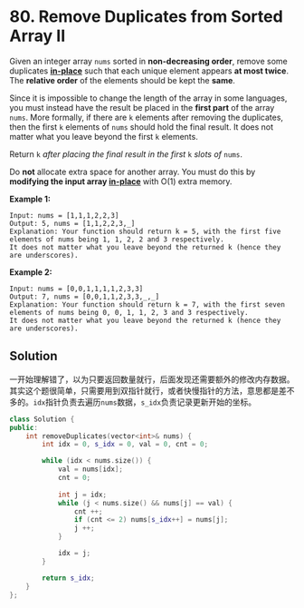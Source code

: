 # 80. Remove Duplicates from Sorted Array II

Given an integer array `nums` sorted in **non-decreasing order**, remove some duplicates [**in-place**](https://en.wikipedia.org/wiki/In-place_algorithm) such that each unique element appears **at most twice**. The **relative order** of the elements should be kept the **same**.

Since it is impossible to change the length of the array in some languages, you must instead have the result be placed in the **first part** of the array `nums`. More formally, if there are `k` elements after removing the duplicates, then the first `k` elements of `nums` should hold the final result. It does not matter what you leave beyond the first `k` elements.

Return `k` *after placing the final result in the first* `k` *slots of* `nums`.

Do **not** allocate extra space for another array. You must do this by **modifying the input array [in-place](https://en.wikipedia.org/wiki/In-place_algorithm)** with O(1) extra memory.

**Example 1:**

```
Input: nums = [1,1,1,2,2,3]
Output: 5, nums = [1,1,2,2,3,_]
Explanation: Your function should return k = 5, with the first five elements of nums being 1, 1, 2, 2 and 3 respectively.
It does not matter what you leave beyond the returned k (hence they are underscores).
```

**Example 2:**

```
Input: nums = [0,0,1,1,1,1,2,3,3]
Output: 7, nums = [0,0,1,1,2,3,3,_,_]
Explanation: Your function should return k = 7, with the first seven elements of nums being 0, 0, 1, 1, 2, 3 and 3 respectively.
It does not matter what you leave beyond the returned k (hence they are underscores).
```

 ## Solution

一开始理解错了，以为只要返回数量就行，后面发现还需要额外的修改内存数据。其实这个题很简单，只需要用到双指针就行，或者快慢指针的方法，意思都是差不多的。`idx`指针负责去遍历`nums`数据，`s_idx`负责记录更新开始的坐标。

```c++
class Solution {
public:
    int removeDuplicates(vector<int>& nums) {
        int idx = 0, s_idx = 0, val = 0, cnt = 0;

        while (idx < nums.size()) {
            val = nums[idx];
            cnt = 0;
            
            int j = idx;
            while (j < nums.size() && nums[j] == val) {
                cnt ++;
                if (cnt <= 2) nums[s_idx++] = nums[j];       
                j ++;
            }

            idx = j;
        }

        return s_idx;
    }
};
```

